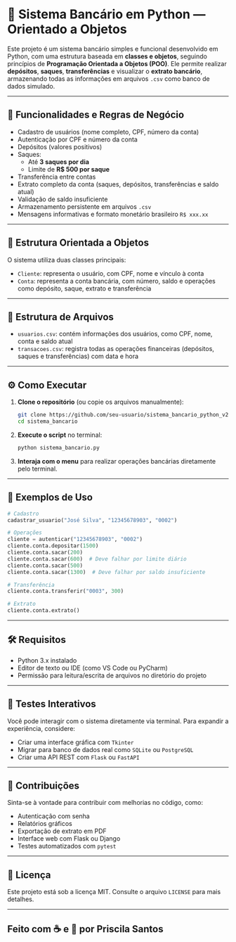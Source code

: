# 💸 Sistema Bancário em Python — Orientado a Objetos

Este projeto é um sistema bancário simples e funcional desenvolvido em Python, com uma estrutura baseada em **classes e objetos**, seguindo princípios de **Programação Orientada a Objetos (POO)**. Ele permite realizar **depósitos**, **saques**, **transferências** e visualizar o **extrato bancário**, armazenando todas as informações em arquivos `.csv` como banco de dados simulado.

---

## 🧾 Funcionalidades e Regras de Negócio

- Cadastro de usuários (nome completo, CPF, número da conta)
- Autenticação por CPF e número da conta
- Depósitos (valores positivos)
- Saques:
  - Até **3 saques por dia**
  - Limite de **R$ 500 por saque**
- Transferência entre contas
- Extrato completo da conta (saques, depósitos, transferências e saldo atual)
- Validação de saldo insuficiente
- Armazenamento persistente em arquivos `.csv`
- Mensagens informativas e formato monetário brasileiro `R$ xxx.xx`

---

## 🧱 Estrutura Orientada a Objetos

O sistema utiliza duas classes principais:

- `Cliente`: representa o usuário, com CPF, nome e vínculo à conta
- `Conta`: representa a conta bancária, com número, saldo e operações como depósito, saque, extrato e transferência

---

## 📁 Estrutura de Arquivos

- `usuarios.csv`: contém informações dos usuários, como CPF, nome, conta e saldo atual
- `transacoes.csv`: registra todas as operações financeiras (depósitos, saques e transferências) com data e hora

---

## ⚙️ Como Executar

1. **Clone o repositório** (ou copie os arquivos manualmente):

   ```bash
   git clone https://github.com/seu-usuario/sistema_bancario_python_v2.git
   cd sistema_bancario
   ```

2. **Execute o script** no terminal:

   ```bash
   python sistema_bancario.py
   ```

3. **Interaja com o menu** para realizar operações bancárias diretamente pelo terminal.

---

## 🧪 Exemplos de Uso

```python
# Cadastro
cadastrar_usuario("José Silva", "12345678903", "0002")

# Operações
cliente = autenticar("12345678903", "0002")
cliente.conta.depositar(1500)
cliente.conta.sacar(200)
cliente.conta.sacar(600)  # Deve falhar por limite diário
cliente.conta.sacar(500)
cliente.conta.sacar(1300)  # Deve falhar por saldo insuficiente

# Transferência
cliente.conta.transferir("0003", 300)

# Extrato
cliente.conta.extrato()
```

---

## 🛠 Requisitos

- Python 3.x instalado
- Editor de texto ou IDE (como VS Code ou PyCharm)
- Permissão para leitura/escrita de arquivos no diretório do projeto

---

## 🧪 Testes Interativos

Você pode interagir com o sistema diretamente via terminal. Para expandir a experiência, considere:

- Criar uma interface gráfica com `Tkinter`
- Migrar para banco de dados real como `SQLite` ou `PostgreSQL`
- Criar uma API REST com `Flask` ou `FastAPI`

---

## 🤝 Contribuições

Sinta-se à vontade para contribuir com melhorias no código, como:

- Autenticação com senha
- Relatórios gráficos
- Exportação de extrato em PDF
- Interface web com Flask ou Django
- Testes automatizados com `pytest`

---

## 📄 Licença

Este projeto está sob a licença MIT. Consulte o arquivo `LICENSE` para mais detalhes.

---

## Feito com ☕ e 🧠 por Priscila Santos

